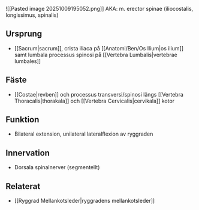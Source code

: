 ![[Pasted image 20251009195052.png]]
AKA: m. erector spinae (iliocostalis, longissimus, spinalis)

## Ursprung
- [[Sacrum|sacrum]], crista iliaca på [[Anatomi/Ben/Os Ilium|os ilium]] samt lumbala processus spinosi på [[Vertebra Lumbalis|vertebrae lumbales]]

## Fäste
- [[Costae|revben]] och processus transversi/spinosi längs [[Vertebra Thoracalis|thorakala]] och [[Vertebra Cervicalis|cervikala]] kotor

## Funktion
- Bilateral extension, unilateral lateralflexion av ryggraden

## Innervation
- Dorsala spinalnerver (segmentellt)

## Relaterat
- [[Ryggrad Mellankotsleder|ryggradens mellankotsleder]]
